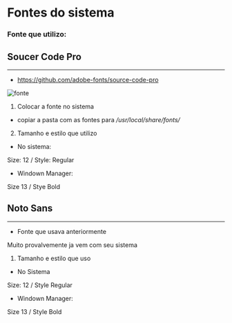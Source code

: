 Fontes do sistema
=================

### Fonte que utilizo:

## Soucer Code Pro 
------------------

* https://github.com/adobe-fonts/source-code-pro

![fonte](https://github.com/luiznux/luiznux-config/blob/master/images/Source_Code_Pro_sample.jpg)

1. Colocar a fonte no sistema

* copiar a pasta com as fontes para */usr/local/share/fonts/*


2. Tamanho  e estilo que utilizo

* No sistema:

Size: 12 / Style: Regular

* Windown Manager:

Size 13 / Stye Bold



## Noto Sans
------------

* Fonte que usava anteriormente

Muito provalvemente ja vem com seu sistema

1. Tamanho e estilo que uso 

* No Sistema

Size: 12 / Style Regular

* Windown Manager:

Size 13 / Style Bold
